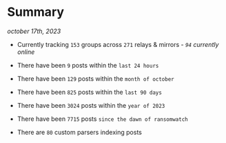 
# Summary
_october 17th, 2023_

- Currently tracking `153` groups across `271` relays & mirrors - _`94` currently online_

- There have been `9` posts within the `last 24 hours`

- There have been `129` posts within the `month of october`

- There have been `825` posts within the `last 90 days`

- There have been `3024` posts within the `year of 2023`

- There have been `7715` posts `since the dawn of ransomwatch`

- There are `80` custom parsers indexing posts
